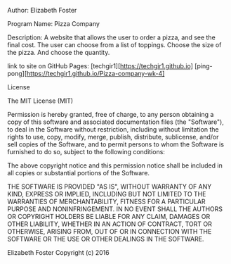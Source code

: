 Author: Elizabeth Foster

Program Name: Pizza Company

Description: A website that allows the user to order a pizza, and see the final cost. The user can choose from a list of toppings. Choose the size of the pizza. And choose the quantity.

link to site on GitHub Pages: [techgir1][https://techgir1.github.io] [ping-pong][https://techgir1.github.io/Pizza-company-wk-4]

License

The MIT License (MIT)

Permission is hereby granted, free of charge, to any person obtaining a copy of this software and associated documentation files (the "Software"), to deal in the Software without restriction, including without limitation the rights to use, copy, modify, merge, publish, distribute, sublicense, and/or sell copies of the Software, and to permit persons to whom the Software is furnished to do so, subject to the following conditions:

The above copyright notice and this permission notice shall be included in all copies or substantial portions of the Software.

THE SOFTWARE IS PROVIDED "AS IS", WITHOUT WARRANTY OF ANY KIND, EXPRESS OR IMPLIED, INCLUDING BUT NOT LIMITED TO THE WARRANTIES OF MERCHANTABILITY, FITNESS FOR A PARTICULAR PURPOSE AND NONINFRINGEMENT. IN NO EVENT SHALL THE AUTHORS OR COPYRIGHT HOLDERS BE LIABLE FOR ANY CLAIM, DAMAGES OR OTHER LIABILITY, WHETHER IN AN ACTION OF CONTRACT, TORT OR OTHERWISE, ARISING FROM, OUT OF OR IN CONNECTION WITH THE SOFTWARE OR THE USE OR OTHER DEALINGS IN THE SOFTWARE.

Elizabeth Foster Copyright (c) 2016
